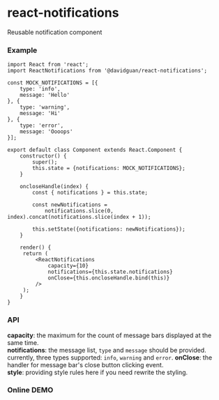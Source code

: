 # react-notifications
Reusable notification component

### Example
```
import React from 'react';
import ReactNotifications from '@davidguan/react-notifications';

const MOCK_NOTIFICATIONS = [{
    type: 'info',
    message: 'Hello'
}, {
    type: 'warning',
    message: 'Hi'
}, {
    type: 'error',
    message: 'Oooops'
}];

export default class Component extends React.Component {
    constructor() {
        super();
        this.state = {notifications: MOCK_NOTIFICATIONS};
    }

    oncloseHandle(index) {
        const { notifications } = this.state;

        const newNotifications =
            notifications.slice(0, index).concat(notifications.slice(index + 1));

        this.setState({notifications: newNotifications});
    }

    render() {
     return (
         <ReactNotifications
             capacity={10}
             notifications={this.state.notifications}
             onClose={this.oncloseHandle.bind(this)}
         />
     );
    }
}
```

### API
**capacity**: the maximum for the count of message bars displayed at the same time.   
**notifications**: the message list, `type` and `message` should be provided. currently, three types supported: `info`, `warning` and `error`.
**onClose**: the handler for message bar's close button clicking event.  
**style**: providing style rules here if you need rewrite the styling.

### Online DEMO
